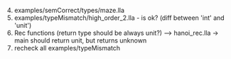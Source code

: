 4. examples/semCorrect/types/maze.lla
9. examples/typeMismatch/high_order_2.lla - is ok? (diff between 'int' and 'unit')
10. Rec functions (return type should be always unit?) --> hanoi_rec.lla -> main should return unit, but returns unknown
11. recheck all examples/typeMismatch
